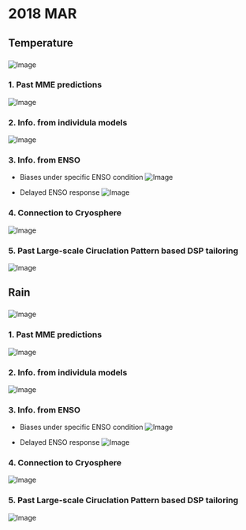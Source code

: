 # 2018 MAR 

## Temperature

### <Final Guidance for Korean Seasonal Prediction>
![Image](fig_fcst_temp/7_fcst_guidance.png)

### 1. Past MME predictions
![Image](fig_fcst_temp/1_stat.png)

### 2. Info. from individula models
![Image](fig_fcst_temp/2_stat_ens.png)

### 3. Info. from ENSO
- Biases under specific ENSO condition 
![Image](fig_fcst_temp/3_bias_nino.png)

- Delayed ENSO response 
![Image](fig_fcst_temp/4_leadlag_cor_nino.png)

### 4. Connection to Cryosphere 
![Image](fig_fcst_temp/5_leadlag_cor_Cryo.png)

### 5. Past Large-scale Ciruclation Pattern based DSP tailoring
![Image](fig_fcst_temp/6_tailored_forecast.png)


## 
## Rain

### <Final Guidance for Korean Seasonal Prediction>
![Image](fig_fcst_rain/7_fcst_guidance.png)

### 1. Past MME predictions
![Image](fig_fcst_rain/1_stat.png)

### 2. Info. from individula models
![Image](fig_fcst_rain/2_stat_ens.png)

### 3. Info. from ENSO
- Biases under specific ENSO condition 
![Image](fig_fcst_rain/3_bias_nino.png)

- Delayed ENSO response 
![Image](fig_fcst_rain/4_leadlag_cor_nino.png)

### 4. Connection to Cryosphere 
![Image](fig_fcst_rain/5_leadlag_cor_Cryo.png)

### 5. Past Large-scale Ciruclation Pattern based DSP tailoring
![Image](fig_fcst_rain/6_tailored_forecast.png)



